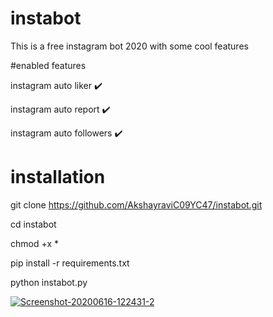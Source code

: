 # instabot
This is a free instagram bot 2020 with some cool features

#enabled features

instagram auto liker ✔️

instagram auto report ✔️

instagram auto followers ✔️

# installation

git clone https://github.com/AkshayraviC09YC47/instabot.git

cd instabot

chmod +x *

pip install -r requirements.txt

python instabot.py


<a href="https://ibb.co/pJ20Gys"><img src="https://i.ibb.co/4PWm9dD/Screenshot-20200616-122431-2.png" alt="Screenshot-20200616-122431-2" border="0"></a>
